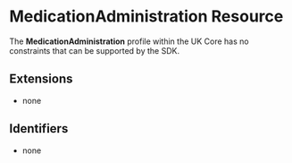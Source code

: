 ---
---

# MedicationAdministration Resource

The **MedicationAdministration** profile within the UK Core has no constraints that can be supported by the SDK.

## Extensions

- none

## Identifiers

- none
